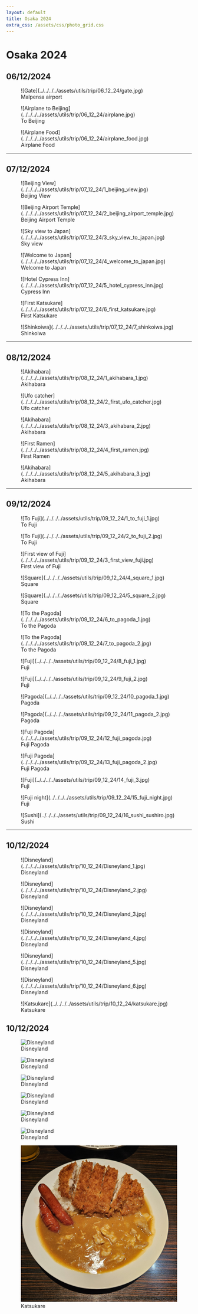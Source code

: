 ```yaml
---
layout: default
title: Osaka 2024
extra_css: /assets/css/photo_grid.css
---
```


# Osaka 2024

## 06/12/2024
<div class="photo-grid">
  <figure markdown="1">
  ![Gate](../../../../assets/utils/trip/06_12_24/gate.jpg)
  <figcaption>Malpensa airport</figcaption>
  </figure>
  <figure markdown="1">
  ![Airplane to Beijing](../../../../assets/utils/trip/06_12_24/airplane.jpg)
  <figcaption>To Beijing</figcaption>
  </figure>
  <figure markdown="1">
  ![Airplane Food](../../../../assets/utils/trip/06_12_24/airplane_food.jpg)
  <figcaption>Airplane Food</figcaption>
  </figure>
</div>

---

## 07/12/2024
<div class="photo-grid">
  <figure markdown="1">
  ![Beijing View](../../../../assets/utils/trip/07_12_24/1_beijing_view.jpg)
  <figcaption>Beijing View</figcaption>
  </figure>
  <figure markdown="1">
  ![Beijing Airport Temple](../../../../assets/utils/trip/07_12_24/2_beijing_airport_temple.jpg)
  <figcaption>Beijing Airport Temple</figcaption>
  </figure>
  <figure markdown="1">
  ![Sky view to Japan](../../../../assets/utils/trip/07_12_24/3_sky_view_to_japan.jpg)
  <figcaption>Sky view</figcaption>
  </figure>
  <figure markdown="1">
  ![Welcome to Japan](../../../../assets/utils/trip/07_12_24/4_welcome_to_japan.jpg)
  <figcaption>Welcome to Japan</figcaption>
  </figure>
  <figure markdown="1">
  ![Hotel Cypress Inn](../../../../assets/utils/trip/07_12_24/5_hotel_cypress_inn.jpg)
  <figcaption>Cypress Inn</figcaption>
  </figure>
  <figure markdown="1">
  ![First Katsukare](../../../../assets/utils/trip/07_12_24/6_first_katsukare.jpg)
  <figcaption>First Katsukare</figcaption>
  </figure>
  <figure markdown="1">
  ![Shinkoiwa](../../../../assets/utils/trip/07_12_24/7_shinkoiwa.jpg)
  <figcaption>Shinkoiwa</figcaption>
  </figure>
</div>

---

## 08/12/2024
<div class="photo-grid">
  <figure markdown="1">
  ![Akihabara](../../../../assets/utils/trip/08_12_24/1_akihabara_1.jpg)
  <figcaption>Akihabara</figcaption>
  </figure>
  <figure markdown="1">
  ![Ufo catcher](../../../../assets/utils/trip/08_12_24/2_first_ufo_catcher.jpg)
  <figcaption>Ufo catcher</figcaption>
  </figure>
  <figure markdown="1">
  ![Akihabara](../../../../assets/utils/trip/08_12_24/3_akihabara_2.jpg)
  <figcaption>Akihabara</figcaption>
  </figure>
  <figure markdown="1">
  ![First Ramen](../../../../assets/utils/trip/08_12_24/4_first_ramen.jpg)
  <figcaption>First Ramen</figcaption>
  </figure>
  <figure markdown="1">
  ![Akihabara](../../../../assets/utils/trip/08_12_24/5_akihabara_3.jpg)
  <figcaption>Akihabara</figcaption>
  </figure>
</div>

---

## 09/12/2024
<div class="photo-grid">
  <figure markdown="1">
  ![To Fuji](../../../../assets/utils/trip/09_12_24/1_to_fuji_1.jpg)
  <figcaption>To Fuji</figcaption>
  </figure>
  <figure markdown="1">
  ![To Fuji](../../../../assets/utils/trip/09_12_24/2_to_fuji_2.jpg)
  <figcaption>To Fuji</figcaption>
  </figure>
  <figure markdown="1">
  ![First view of Fuji](../../../../assets/utils/trip/09_12_24/3_first_view_fuji.jpg)
  <figcaption>First view of Fuji</figcaption>
  </figure>
  <figure markdown="1">
  ![Square](../../../../assets/utils/trip/09_12_24/4_square_1.jpg)
  <figcaption>Square</figcaption>
  </figure>
  <figure markdown="1">
  ![Square](../../../../assets/utils/trip/09_12_24/5_square_2.jpg)
  <figcaption>Square</figcaption>
  </figure>
  <figure markdown="1">
  ![To the Pagoda](../../../../assets/utils/trip/09_12_24/6_to_pagoda_1.jpg)
  <figcaption>To the Pagoda</figcaption>
  </figure>
  <figure markdown="1">
  ![To the Pagoda](../../../../assets/utils/trip/09_12_24/7_to_pagoda_2.jpg)
  <figcaption>To the Pagoda</figcaption>
  </figure>
  <figure markdown="1">
  ![Fuji](../../../../assets/utils/trip/09_12_24/8_fuji_1.jpg)
  <figcaption>Fuji</figcaption>
  </figure>
  <figure markdown="1">
  ![Fuji](../../../../assets/utils/trip/09_12_24/9_fuji_2.jpg)
  <figcaption>Fuji</figcaption>
  </figure>
  <figure markdown="1">
  ![Pagoda](../../../../assets/utils/trip/09_12_24/10_pagoda_1.jpg)
  <figcaption>Pagoda</figcaption>
  </figure>
  <figure markdown="1">
  ![Pagoda](../../../../assets/utils/trip/09_12_24/11_pagoda_2.jpg)
  <figcaption>Pagoda</figcaption>
  </figure>
  <figure markdown="1">
  ![Fuji Pagoda](../../../../assets/utils/trip/09_12_24/12_fuji_pagoda.jpg)
  <figcaption>Fuji Pagoda</figcaption>
  </figure>
  <figure markdown="1">
  ![Fuji Pagoda](../../../../assets/utils/trip/09_12_24/13_fuji_pagoda_2.jpg)
  <figcaption>Fuji Pagoda</figcaption>
  </figure>
  <figure markdown="1">
  ![Fuji](../../../../assets/utils/trip/09_12_24/14_fuji_3.jpg)
  <figcaption>Fuji</figcaption>
  </figure>
  <figure markdown="1">
  ![Fuji night](../../../../assets/utils/trip/09_12_24/15_fuji_night.jpg)
  <figcaption>Fuji</figcaption>
  </figure>
  <figure markdown="1">
  ![Sushi](../../../../assets/utils/trip/09_12_24/16_sushi_sushiro.jpg)
  <figcaption>Sushi</figcaption>
  </figure>
</div>

---

## 10/12/2024
<div class="photo-grid">
  <figure markdown="1">
  ![Disneyland](../../../../assets/utils/trip/10_12_24/Disneyland_1.jpg)
  <figcaption>Disneyland</figcaption>
  </figure>
  <figure markdown="1">
  ![Disneyland](../../../../assets/utils/trip/10_12_24/Disneyland_2.jpg)
  <figcaption>Disneyland</figcaption>
  </figure>
  <figure markdown="1">
  ![Disneyland](../../../../assets/utils/trip/10_12_24/Disneyland_3.jpg)
  <figcaption>Disneyland</figcaption>
  </figure>
  <figure markdown="1">
  ![Disneyland](../../../../assets/utils/trip/10_12_24/Disneyland_4.jpg)
  <figcaption>Disneyland</figcaption>
  </figure>
  <figure markdown="1">
  ![Disneyland](../../../../assets/utils/trip/10_12_24/Disneyland_5.jpg)
  <figcaption>Disneyland</figcaption>
  </figure>
  <figure markdown="1">
  ![Disneyland](../../../../assets/utils/trip/10_12_24/Disneyland_6.jpg)
  <figcaption>Disneyland</figcaption>
  </figure>
  <figure markdown="1">
  ![Katsukare](../../../../assets/utils/trip/10_12_24/katsukare.jpg)
  <figcaption>Katsukare</figcaption>
  </figure>
</div>

## 10/12/2024
<div class="photo-grid">
  <figure>
    <img src="../../../../assets/utils/trip/10_12_24/Disneyland_1.jpg" alt="Disneyland">
    <figcaption>Disneyland</figcaption>
  </figure>
  <figure>
    <img src="../../../../assets/utils/trip/10_12_24/Disneyland_2.jpg" alt="Disneyland">
    <figcaption>Disneyland</figcaption>
  </figure>
  <figure>
    <img src="../../../../assets/utils/trip/10_12_24/Disneyland_3.jpg" alt="Disneyland">
    <figcaption>Disneyland</figcaption>
  </figure>
  <figure>
    <img src="../../../../assets/utils/trip/10_12_24/Disneyland_4.jpg" alt="Disneyland">
    <figcaption>Disneyland</figcaption>
  </figure>
  <figure>
    <img src="../../../../assets/utils/trip/10_12_24/Disneyland_5.jpg" alt="Disneyland">
    <figcaption>Disneyland</figcaption>
  </figure>
  <figure>
    <img src="../../../../assets/utils/trip/10_12_24/Disneyland_6.jpg" alt="Disneyland">
    <figcaption>Disneyland</figcaption>
  </figure>
  <figure>
    <img src="../../../../assets/utils/trip/10_12_24/katsukare.jpg" alt="Katsukare">
    <figcaption>Katsukare</figcaption>
  </figure>
</div>
